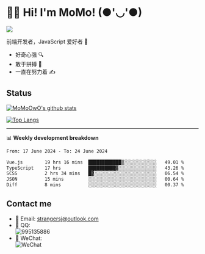 # 👨‍🎓 Hi! I'm MoMo! (●'◡'●)

[![](https://img.shields.io/badge/-@MoMoOwO-%23181717?style=flat-square&logo=github)](https://github.com/MoMoOwO)

前端开发者，JavaScript 爱好者 💖
- 好奇心强 🔍
- 敢于拼搏 💪
- 一直在努力着 ✍

## Status

[![MoMoOwO's github stats](https://github-readme-stats.vercel.app/api?username=MoMoOwO&show_icons=true&theme=tokyonight)](https://github.com/MoMoOwO)

[![Top Langs](https://github-readme-stats.vercel.app/api/top-langs/?username=MoMoOwO&layout=compact&theme=tokyonight)](https://github.com/MoMoOwO)

---

📊 **Weekly development breakdown**

<!--START_SECTION:waka-->

```txt
From: 17 June 2024 - To: 24 June 2024

Vue.js        19 hrs 16 mins  ████████████▒░░░░░░░░░░░░   49.01 %
TypeScript    17 hrs          ██████████▓░░░░░░░░░░░░░░   43.26 %
SCSS          2 hrs 34 mins   █▓░░░░░░░░░░░░░░░░░░░░░░░   06.54 %
JSON          15 mins         ░░░░░░░░░░░░░░░░░░░░░░░░░   00.64 %
Diff          8 mins          ░░░░░░░░░░░░░░░░░░░░░░░░░   00.37 %
```

<!--END_SECTION:waka-->

## Contact me

- 📧 Email: strangersj@outlook.com
- 🐧 QQ:  
  ![995135886](https://i.loli.net/2020/11/27/Yx6eDSQi34Va5IA.jpg)
- 💭 WeChat:  
  ![WeChat](https://i.loli.net/2020/11/27/wWX6uVoIQqig5KP.jpg)
  

